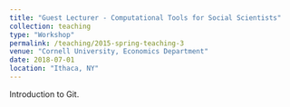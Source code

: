 ```yaml
---
title: "Guest Lecturer - Computational Tools for Social Scientists"
collection: teaching
type: "Workshop"
permalink: /teaching/2015-spring-teaching-3
venue: "Cornell University, Economics Department"
date: 2018-07-01
location: "Ithaca, NY"
---
```


Introduction to Git.

